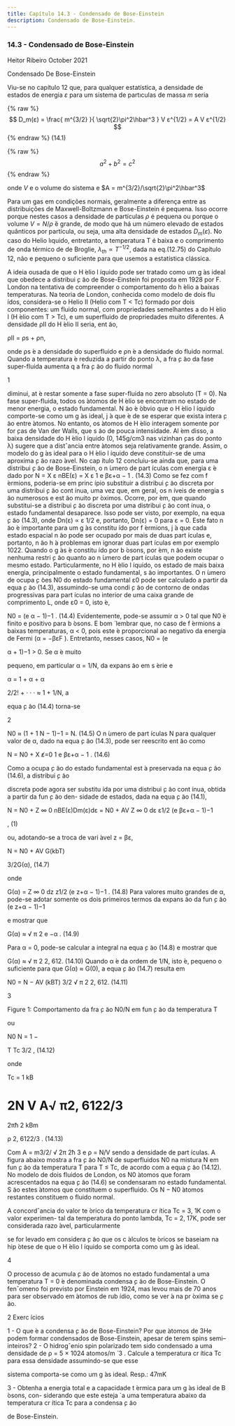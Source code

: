 ```yaml
---
title: Capítulo 14.3 - Condensado de Bose-Einstein
description: Condensado de Bose-Einstein.
---
```




### 14.3 - Condensado de Bose-Einstein

Heitor Ribeiro
October 2021

Condensado De Bose-Einstein

Viu-se no capítulo 12 que, para qualquer estatística, a densidade de estados de energia $ε$ para
um sistema de partıculas de massa $m$ seria

{% raw %}
  $$ D_m(ε) = \frac{ m^{3/2} }{ \sqrt{2}\pi^2\hbar^3 } V ε^{1/2} = A V ε^{1/2} $$ 
 {% endraw %} (14.1)


{% raw %}
  $$a^2 + b^2 = c^2$$ 
 {% endraw %}

onde $V$ e o volume do sistema e $A = m^{3/2}/\sqrt{2}\pi^2\hbar^3$

Para um gas em condições normais, geralmente a diferença entre as distribuições de
Maxwell-Boltzmann e Bose-Einstein é pequena. Isso ocorre porque nestes casos a densidade de
partículas $\rho$ é pequena ou porque o volume $V = N/\rho$ ́é grande, de modo que há um número elevado de estados quânticos por partícula, ou seja, uma alta densidade de estados $D_m (ε)$.
No caso do Helio lıquido, entretanto, a temperatura T é baixa e o comprimento de onda
térmico de de Broglie, $\lambda_{th} ∝ T^{-1/2}$, dada na eq.(12.75) do Capítulo 12, não e pequeno o suficiente para que usemos a estatística clássica.

A ideia ousada de que o H ́elio l ́ıquido pode ser tratado como um g ́as ideal que obedece a
distribui ̧c ̃ao de Bose-Einstein foi proposta em 1928 por F. London na tentativa de compreender o
comportamento do h ́elio a baixas temperaturas.
Na teoria de London, conhecida como modelo de dois flu ́ıdos, considera-se o Helio
II (Helio com T < Tc) formado por dois componentes: um fluido normal, com propriedades
semelhantes a do H ́elio I (H ́elio com T > Tc), e um superfluido de propriedades muito diferentes.
A densidade ρII do H ́elio II seria, ent ̃ao,

ρII = ρs + ρn,

onde ρs  ́e a densidade do superfluido e ρn  ́e a densidade do fluido normal. Quando a temperatura
 ́e reduzida a partir do ponto λ, a fra ̧c ̃ao da fase super-fluida aumenta q a fra ̧c ̃ao do fluido normal

1

diminui, at ́e restar somente a fase super-fluida no zero absoluto (T = 0).
Na fase super-fluida, todos os  ́atomos de H ́elio se encontram no estado de menor energia,
o estado fundamental.
N ̃ao  ́e  ́obvio que o H ́elio l ́ıquido comporte-se como um g ́as ideal, j ́a que  ́e de se esperar
que exista intera ̧c ̃ao entre  ́atomos. No entanto, os  ́atomos de H ́elio interagem somente por for ̧cas
de Van der Walls, que s ̃ao de pouca intensidade. Al ́em disso, a baixa densidade do H ́elio l ́ıquido
(0, 145g/cm3 nas vizinhan ̧cas do ponto λ) sugere que a distˆancia entre  ́atomos seja relativamente
grande. Assim, o modelo do g ́as ideal para o H ́elio l ́ıquido deve constituir-se de uma aproxima ̧c ̃ao
razo ́avel.
No cap ́ıtulo 12 concluiu-se ainda que, para uma distribui ̧c ̃ao de Bose-Einstein, o n ́umero
de part ́ıculas com energia ε  ́e dado por
N =
X
ε
nBE(ε) = X
ε
1
e
βε+α − 1
. (14.3)
Como se fez com f ́ermions, poderia-se em princ ́ıpio substituir a distribui ̧c ̃ao discreta por
uma distribui ̧c ̃ao cont ́ınua, uma vez que, em geral, os n ́ıveis de energia s ̃ao numerosos e est ̃ao muito
pr ́oximos. Ocorre, por ́em, que quando substitui-se a distribui ̧c ̃ao discreta por uma distribui ̧c ̃ao
cont ́ınua, o estado fundamental desaparece. Isso pode ser visto, por exemplo, na equa ̧c ̃ao (14.3),
onde Dn(ε) ∝ ε
1/2
e, portanto, Dn(ε) = 0 para ε = 0.
Este fato n ̃ao  ́e importante para um g ́as constitu ́ıdo por f ́ermions, j ́a que cada estado
espacial n ̃ao pode ser ocupado por mais de duas part ́ıculas e, portanto, n ̃ao h ́a problemas em
ignorar duas part ́ıculas em por exemplo 1022. Quando o g ́as  ́e constitu ́ıdo por b ́osons, por ́em, n ̃ao
existe nenhuma restri ̧c ̃ao quanto ao n ́umero de part ́ıculas que podem ocupar o mesmo estado.
Particularmente, no H ́elio l ́ıquido, os estado de mais baixa energia, principalmente o estado
fundamental, s ̃ao importantes.
O n ́umero de ocupa ̧c ̃oes N0 do estado fundamental ε0 pode ser calculado a partir da
equa ̧c ̃ao (14.3), assumindo-se uma condi ̧c ̃ao de contorno de ondas progressivas para part ́ıculas no
interior de uma caixa grande de comprimento L, onde ε0 = 0, isto  ́e,

N0 = (e
α − 1)−1
. (14.4)
Evidentemente, pode-se assumir α > 0 tal que N0  ́e finito e positivo para b ́osons. E bom  ́
lembrar que, no caso de f ́ermions a baixas temperaturas, α < 0, pois este  ́e proporcional ao negativo
da energia de Fermi (α = −βεF ). Entretanto, nesses casos, N0 = (e

α + 1)−1 > 0. Se α  ́e muito

pequeno, em particular α = 1/N, da expans ̃ao em s ́erie e

α = 1 + α + α

2/2! + · · · ≈ 1 + 1/N, a

equa ̧c ̃ao (14.4) torna-se

2

N0 ≈ (1 + 1
N
− 1)−1 = N. (14.5)
O n ́umero de part ́ıculas N para qualquer valor de α, dado na equa ̧c ̃ao (14.3), pode ser
reescrito ent ̃ao como

N = N0 +
X
ε̸=0
1
e
βε+α − 1
. (14.6)

Como a ocupa ̧c ̃ao do estado fundamental est ́a preservada na equa ̧c ̃ao (14.6), a distribui ̧c ̃ao

discreta pode agora ser substitu ́ıda por uma distribui ̧c ̃ao cont ́ınua, obtida a partir da fun ̧c ̃ao den-
sidade de estados, dada na equa ̧c ̃ao (14.1),

N = N0 +
Z ∞
0
nBE(ε)Dm(ε)dε = N0 + AV Z ∞
0
dε ε1/2
(e
βε+α − 1)−1

, (1)

ou, adotando-se a troca de vari ́avel z = βε,

N = N0 + AV G(kbT)

3/2G(α), (14.7)

onde

G(α) = Z ∞
0
dz z1/2
(e
z+α − 1)−1
. (14.8)
Para valores muito grandes de α, pode-se adotar somente os dois primeiros termos da
expans ̃ao da fun ̧c ̃ao (e
z+α − 1)−1

e mostrar que

G(α) ≈
√
π
2
e
−α
. (14.9)

Para α = 0, pode-se calcular a integral na equa ̧c ̃ao (14.8) e mostrar que

G(α) ≈
√
π
2
2, 612. (14.10)
Quando α  ́e da ordem de 1/N, isto  ́e, pequeno o suficiente para que G(α) ≈ G(0), a
equa ̧c ̃ao (14.7) resulta em

N0 = N − AV (kBT)
3/2
√
π
2
2, 612. (14.11)

3

Figure 1: Comportamento da fra ̧c ̃ao N0/N em fun ̧c ̃ao da temperatura T

ou

N0
N
= 1 −

T
Tc
3/2
, (14.12)

onde

Tc =
1
kB

2N
V A√
π2, 6122/3
=
2πħ
2
kBm

ρ
2, 6122/3
. (14.13)

Com A = m3/2/
√
2π
2ħ
3
e ρ = N/V sendo a densidade de part ́ıculas. A figura abaixo
mostra a fra ̧c ̃ao N0/N de superfluidos N0 na mistura N em fun ̧c ̃ao da temperatura T para T ≤ Tc,
de acordo com a equa ̧c ̃ao (14.12).
No modelo de dois fluidos de London, os N0  ́atomos que foram acrescentados na equa ̧c ̃ao
(14.6) se condensaram no estado fundamental. S ̃ao estes  ́atomos que constituem o superfluido. Os
N − N0  ́atomos restantes constituem o fluido normal.

A concordˆancia do valor te ́orico da temperatura cr ́ıtica Tc = 3, 1K com o valor experimen-
tal da temperatura do ponto lambda, Tc = 2, 17K, pode ser considerada razo ́avel, particularmente

se for levado em considera ̧c ̃ao que os c ́alculos te ́oricos se baseiam na hip ́otese de que o H ́elio l ́ıquido
se comporta como um g ́as ideal.

4

O processo de acumula ̧c ̃ao de  ́atomos no estado fundamental a uma temperatura T = 0
 ́e denominada condensa ̧c ̃ao de Bose-Einstein. O fenˆomeno foi previsto por Einstein em 1924,
mas levou mais de 70 anos para ser observado em  ́atomos de rub ́ıdio, como se ver ́a na pr ́oxima
se ̧c ̃ao.

2 Exerc ́ıcios

1 - O que  ́e a condensa ̧c ̃ao de Bose-Einstein? Por que  ́atomos de 3He podem formar
condensados de Bose-Einstein, apesar de terem spins semi–inteiros?
2 - O hidrogˆenio spin polarizado tem sido condensado a uma densidade de ρ = 5 ×
1024 atomos/m  ́
3
. Calcule a temperatura cr ́ıtica Tc para essa densidade assumindo-se que esse

sistema comporta-se como um g ́as ideal. Resp.: 47mK

3 - Obtenha a energia total e a capacidade t ́ermica para um g ́as ideal de B ́osons, con-
siderando que este esteja `a uma temperatura abaixo da temperatura cr ́ıtica Tc para a condensa ̧c ̃ao

de Bose-Einstein.
